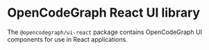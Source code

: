 # OpenCodeGraph React UI library

The `@opencodegraph/ui-react` package contains OpenCodeGraph UI components for use in React applications.
